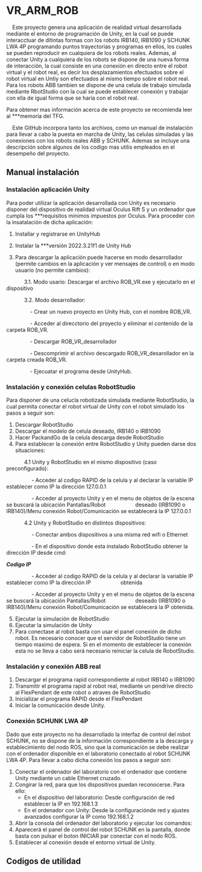 # VR_ARM_ROB

&nbsp;&nbsp;&nbsp;&nbsp;Este proyecto genera una aplicación de realidad virtual desarrollada mediante el entorno de programación de Unity, en la cual se puede interacctuar de ditintas formas con los robots IRB140, IRB1090 y SCHUNK LWA 4P programando puntos trayectorias y programas en ellos, los cuales se pueden reproducir en cualquiera de los robots reales. Ademas, al conectar Unity a cualquiera de los robots se dispone de una nueva forma de interacción, la cual consiste en una conexión en directo entre el robot virtual y el robot real, es decir los desplazamientos efectuados sobre el robot virtual en Untiy son efectuados al mismo tiempo sobre el robot real. Para los robots ABB tambien se dispone de una celula de trabajo simulada mediante RbotStudio con la cual se puede establecer conexión y trabajar con ella de igual forma que se haría con el robot real.

Para obtener mas información acerca de este proyecto se recomienda leer al ***memoria del TFG.


  
&nbsp;&nbsp;&nbsp;&nbsp;Este GitHub incorpora tanto los archivos, como un manual de instalación para llevar a cabo la puesta en marcha de Unity, las celulas simuladas y las conexiones con los robots reales ABB y SCHUNK. Ademas se incluye una descripción sobre algunos de los codigo mas utilis empleados en el desempeño del proyecto.


## Manual instalación
### Instalación aplicación Unity
Para poder utilizar la aplicación desarrollada con Unity es necesario disponer del dispositivo de realidad virtual Oculus Rift S y un ordenador que cumpla los ***requisitos minimos impuestos por Oculus. Para proceder con la insatalación de dicha aplicación:
1.  Installar y registrarse en UnityHub
2.  Instalar la ***versión 2022.3.21f1 de Unity Hub
   
3.  Para descargar la aplicación puede hacerse en modo desarrollador (permite cambios en la aplicación y ver mensajes de control) o en modo usuario (no permite cambios):

&nbsp;&nbsp;&nbsp;&nbsp;&nbsp;&nbsp;&nbsp;&nbsp;&nbsp;&nbsp;&nbsp;&nbsp;3.1.  Modo usario: Descargar el archivo ROB_VR.exe y ejecutarlo en el dispositivo

&nbsp;&nbsp;&nbsp;&nbsp;&nbsp;&nbsp;&nbsp;&nbsp;&nbsp;&nbsp;&nbsp;&nbsp;3.2.  Modo desarrollador: 

&nbsp;&nbsp;&nbsp;&nbsp;&nbsp;&nbsp;&nbsp;&nbsp;&nbsp;&nbsp;&nbsp;&nbsp;&nbsp;&nbsp;&nbsp;&nbsp;- Crear un nuevo proyecto en Unity Hub, con el nombre ROB_VR.

&nbsp;&nbsp;&nbsp;&nbsp;&nbsp;&nbsp;&nbsp;&nbsp;&nbsp;&nbsp;&nbsp;&nbsp;&nbsp;&nbsp;&nbsp;&nbsp;- Acceder al direcctorio del proyecto y eliminar el contenido de la carpeta ROB_VR.

&nbsp;&nbsp;&nbsp;&nbsp;&nbsp;&nbsp;&nbsp;&nbsp;&nbsp;&nbsp;&nbsp;&nbsp;&nbsp;&nbsp;&nbsp;&nbsp;- Descargar ROB_VR_desarrollador

&nbsp;&nbsp;&nbsp;&nbsp;&nbsp;&nbsp;&nbsp;&nbsp;&nbsp;&nbsp;&nbsp;&nbsp;&nbsp;&nbsp;&nbsp;&nbsp;- Descomprimir el archivo descargado ROB_VR_desarollador en la carpeta creada ROB_VR.

&nbsp;&nbsp;&nbsp;&nbsp;&nbsp;&nbsp;&nbsp;&nbsp;&nbsp;&nbsp;&nbsp;&nbsp;&nbsp;&nbsp;&nbsp;&nbsp;- Ejecuatar el programa desde UnityHub.

### Instalación y conexión celulas RobotStudio
Para disponer de una celucla robotizada simulada mediante RobotStudio, la cual permita conectar el robot virtual de Unity con el robot simulado los pasos a seguir son:

1.  Descargar RobotStudio
2.  Descargar el modelo de celula deseado, IRB140 o IRB1090
3.  Hacer PackandGo de la celula descarga desde RobotStudio
4.  Para establecer la conexión entre RobotStudio y Unity pueden darse dos situaciones:
   
&nbsp;&nbsp;&nbsp;&nbsp;&nbsp;&nbsp;&nbsp;&nbsp;&nbsp;&nbsp;&nbsp;&nbsp;4.1 Unity y RobotStudio en el mismo dispositivo (caso preconfigurado):

&nbsp;&nbsp;&nbsp;&nbsp;&nbsp;&nbsp;&nbsp;&nbsp;&nbsp;&nbsp;&nbsp;&nbsp;&nbsp;&nbsp;&nbsp;&nbsp; - Acceder al codigo RAPID de la celula y al declarar la variable IP establecer como IP la dirección 127.0.0.1 

&nbsp;&nbsp;&nbsp;&nbsp;&nbsp;&nbsp;&nbsp;&nbsp;&nbsp;&nbsp;&nbsp;&nbsp;&nbsp;&nbsp;&nbsp;&nbsp; - Acceder al proyecto Unity y en el menu de objetos de la escena se buscará la ubicación Pantallas/Robot &nbsp;&nbsp;&nbsp;&nbsp;&nbsp;&nbsp;&nbsp;&nbsp;&nbsp;&nbsp;&nbsp;&nbsp;&nbsp;&nbsp;&nbsp;&nbsp;&nbsp;&nbsp; deseado (IRB1090 o IRB140)/Menu conexión Robot/Comunicación se establecerá la IP 127.0.0.1

&nbsp;&nbsp;&nbsp;&nbsp;&nbsp;&nbsp;&nbsp;&nbsp;&nbsp;&nbsp;&nbsp;&nbsp;4.2 Unity y RobotStudio en distintos dispositivos:

&nbsp;&nbsp;&nbsp;&nbsp;&nbsp;&nbsp;&nbsp;&nbsp;&nbsp;&nbsp;&nbsp;&nbsp;&nbsp;&nbsp;&nbsp;&nbsp; - Conectar ambos dispositivos a una misma red wifi o Ethernet

&nbsp;&nbsp;&nbsp;&nbsp;&nbsp;&nbsp;&nbsp;&nbsp;&nbsp;&nbsp;&nbsp;&nbsp;&nbsp;&nbsp;&nbsp;&nbsp; - En el dispositivo donde esta instalado RobotStudio obtener la dirección IP desde cmd:

***Codigo IP***

&nbsp;&nbsp;&nbsp;&nbsp;&nbsp;&nbsp;&nbsp;&nbsp;&nbsp;&nbsp;&nbsp;&nbsp;&nbsp;&nbsp;&nbsp;&nbsp; - Acceder al codigo RAPID de la celula y al declarar la variable IP establecer como IP la dirección IP &nbsp;&nbsp;&nbsp;&nbsp;&nbsp;&nbsp;&nbsp;&nbsp;&nbsp;&nbsp;&nbsp;&nbsp;&nbsp;&nbsp;&nbsp;&nbsp;&nbsp;&nbsp; obtenida

&nbsp;&nbsp;&nbsp;&nbsp;&nbsp;&nbsp;&nbsp;&nbsp;&nbsp;&nbsp;&nbsp;&nbsp;&nbsp;&nbsp;&nbsp;&nbsp; - Acceder al proyecto Unity y en el menu de objetos de la escena se buscará la ubicación Pantallas/Robot &nbsp;&nbsp;&nbsp;&nbsp;&nbsp;&nbsp;&nbsp;&nbsp;&nbsp;&nbsp;&nbsp;&nbsp;&nbsp;&nbsp;&nbsp;&nbsp;&nbsp;&nbsp; deseado (IRB1090 o IRB140)/Menu conexión Robot/Comunicación se establecerá la IP obtenida.

5. Ejecutar la simulación de RobotStudio
6. Ejecutar la simulación de Unity
7. Para conectase al robot basta con usar el panel conexión de dicho robot. Es necesario conocer que el servidor de RobotStudio tiene un tiempo maximo de espera. Si en el momento de establecer la conexión esta no se lleva a cabo será necesario reiniciar la celula de RobotStudio.


### Instalación y conexión ABB real

1. Descargar el programa rapid correspondiente al robot IRB140 o IRB1090
2. Transmitir el programa rapid al robot real, mediante un pendrive directo al FlexPendant de este robot o atraves de RobotStudio
3. Inicializar el programa RAPID desde el FlexPendant
4. Iniciar la comunicación desde Unity.

### Conexión SCHUNK LWA 4P

Dado que este proyecto no ha desarrollado la interfaz de control del robot SCHUNK, no se dispone de la información correspondiente a la descarga y establecimiento del nodo ROS, sino que la comunicación se debe realizar con el ordenador disponible en el laboratorio conectado al robot SCHUNK LWA 4P. Para llevar a cabo dicha conexión los pasos a seguir son:

1. Conectar el ordenador del laboratorio con el ordenador que contiene Unity mediante un cable Ethernet cruzado.
2. Congirar la red, para que los dispositivos puedan reconocerse. Para ello:
   - En el dispositivo del laboratorio: Desde configuración de red establecer la IP en 192.168.1.3
   - En el ordenador con Unity: Desde la configuraciónde red y ajustes avanzados configurar la IP como 192.168.1.2
3. Abrir la consola del ordenador del laboratorio y ejecutar los comandos:
4. Aparecerá el panel de control del robot SCHUNK en la pantalla, donde basta con pulsar el boton INICIAR par conectar con el nodo ROS.
5. Establecer al conexión desde el entorno virtual de Unity.


## Codigos de utilidad
